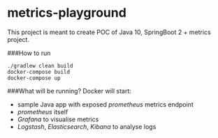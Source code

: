 # metrics-playground

This project is meant to create POC of Java 10, SpringBoot 2 + metrics project.


###How to run

```
./gradlew clean build
docker-compose build
docker-compose up
```

###What will be running?
Docker will start:
* sample Java app with exposed *prometheus* metrics endpoint
* *prometheus* itself
* *Grafana* to visualise metrics
* *Logstash*, *Elasticsearch*, *Kibana* to analyse logs